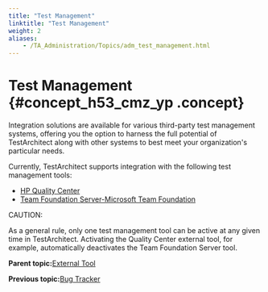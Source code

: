 ```yaml
--- 
title: "Test Management"
linktitle: "Test Management"
weight: 2
aliases: 
    - /TA_Administration/Topics/adm_test_management.html
---
```

# Test Management {#concept_h53_cmz_yp .concept}

Integration solutions are available for various third-party test management systems, offering you the option to harness the full potential of TestArchitect along with other systems to best meet your organization's particular needs.

Currently, TestArchitect supports integration with the following test management tools:

-   [HP Quality Center](../../TA_Help/Topics/Integration_QC_connecting_repo_to_QC_server_step_1.html)
-   [Team Foundation Server-Microsoft Team Foundation](../../TA_Help/Topics/Integration_MTM_connecting_TFS.html)

CAUTION:

As a general rule, only one test management tool can be active at any given time in TestArchitect. Activating the Quality Center external tool, for example, automatically deactivates the Team Foundation Server tool.

**Parent topic:**[External Tool](../../TA_Administration/Topics/External_tool.html)

**Previous topic:**[Bug Tracker](../../TA_Administration/Topics/adm_bug_tracker.html)

